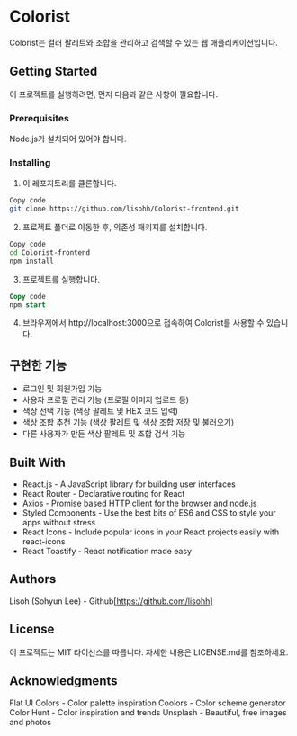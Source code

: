 # Colorist
Colorist는 컬러 팔레트와 조합을 관리하고 검색할 수 있는 웹 애플리케이션입니다.

## Getting Started
이 프로젝트를 실행하려면, 먼저 다음과 같은 사항이 필요합니다.

### Prerequisites
Node.js가 설치되어 있어야 합니다.

### Installing

1. 이 레포지토리를 클론합니다.

```bash
Copy code
git clone https://github.com/lisohh/Colorist-frontend.git
```

2. 프로젝트 폴더로 이동한 후, 의존성 패키지를 설치합니다.

```bash
Copy code
cd Colorist-frontend
npm install
```

3. 프로젝트를 실행합니다.

```sql
Copy code
npm start
```

4. 브라우저에서 http://localhost:3000으로 접속하여 Colorist를 사용할 수 있습니다.

## 구현한 기능 

- 로그인 및 회원가입 기능
- 사용자 프로필 관리 기능 (프로필 이미지 업로드 등)
- 색상 선택 기능 (색상 팔레트 및 HEX 코드 입력)
- 색상 조합 추천 기능 (색상 팔레트 및 색상 조합 저장 및 불러오기)
- 다른 사용자가 만든 색상 팔레트 및 조합 검색 기능

## Built With

- React.js - A JavaScript library for building user interfaces<br>
- React Router - Declarative routing for React<br>
- Axios - Promise based HTTP client for the browser and node.js<br>
- Styled Components - Use the best bits of ES6 and CSS to style your apps without stress<br>
- React Icons - Include popular icons in your React projects easily with react-icons<br>
- React Toastify - React notification made easy<br>

## Authors

Lisoh (Sohyun Lee) - Github[https://github.com/lisohh]

## License
이 프로젝트는 MIT 라이선스를 따릅니다. 자세한 내용은 LICENSE.md를 참조하세요.

## Acknowledgments

Flat UI Colors - Color palette inspiration
Coolors - Color scheme generator
Color Hunt - Color inspiration and trends
Unsplash - Beautiful, free images and photos
